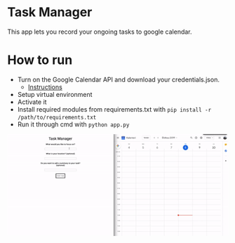 # Task Manager
This app lets you record your ongoing tasks to google calendar.

# How to run

* Turn on the Google Calendar API and download your credentials.json.
  * [Instructions](https://developers.google.com/calendar/quickstart/python)
* Setup virtual environment
* Activate it
* Install required modules from requirements.txt with ``` pip install -r /path/to/requirements.txt ```
* Run it through cmd with ``` python app.py ```


![Micromanagement Demo](micromanagement.gif)

